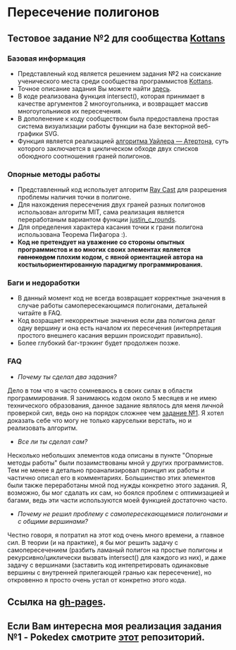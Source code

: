 # Пересечение полигонов
## Тестовое задание №2 для сообщества [Kottans](http://kottans.org/)

### Базовая информация
* Представленый код является решением задания №2 на соискание ученического места среди сообщества программистов [Kottans](http://kottans.org/).
* Точное описание задания Вы можете найти [здесь](https://gist.github.com/xanf/6ac4646ba2f6d781099b).
* В коде реализована функция intersect(), которая принимает в качестве аргументов 2 многоугольника, и возвращает массив многоугольников их пересечения.
* В допoленение к коду сообществом была предоставлена простая система визуализации работы функции на базе векторной веб-графики SVG.
* Функция является реализацией [алгоритма Уайлера — Атертона](https://en.wikipedia.org/wiki/Weiler%E2%80%93Atherton_clipping_algorithm), суть которого заключается в циклическом обходе двух списков обоюдного соотношения граней полигонов.
### Опорные методы работы
* Представленный код использует алгоритм [Ray Cast](https://en.wikipedia.org/wiki/Point_in_polygon#Ray_casting_algorithm) для разрешения проблемы наличия точки в полигоне.
* Для нахождения пересечения двух граней разных полигонов использован алгоритм MIT, сама реализация является переработаным вариантом функции [justin_c_rounds](http://jsfiddle.net/user/justin_c_rounds/fiddles/).
* Для определения характера касания точки к грани полигона использована Теорема Пифагора :).
* **Код не претендует на уважение со стороны опытных программистов и во многих своих элементах является ~~гавнокодом~~ плохим кодом, с явной ориентацией автора на костыльориентированную парадигму программирования.**

### Баги и недоработки
* В данный момент код не всегда возвращает корректные значения в случае работы самопересекающимся полигонами, детальней читайте в FAQ.
* Код возращает некорректные значения если два полигона делат одну вершину и она есть началом их пересечения (интерпретация простого внешнего касания вершин происходит правильно).
* Более глубокий баг-трэкинг будет продолжен позже.

### FAQ

- *Почему ты сделал два задания?*

Дело в том что я часто сомневаюсь в своих силах в области программирования. Я занимаюсь кодом около 5 месяцев и не имею технического образования, данное задание являлось для меня личной проверкой сил, ведь оно на порядок сложнее чем [задание №1](https://docs.google.com/document/d/15UzM6jsXQ8sAB8IQCvKZnDVXukcAL878Q36VqcITi3Y/edit). Я хотел доказать себе что могу не только карусельки верстать, но и реализовать алгоритм.

- *Все ли ты сделал сам?*

Несколько небольших элементов кода описаны в пункте "Опорные методы работы" были позаимствованы мной у других программистов. Тем не менее я детально проанализировал принцип их работы и частично описал его в комментариях. Большинство этих элементов были также переработаны мной под нужды конкретно этого задания. Я, возможно, бы мог сдалать их сам, но боялся проблем с оптимизацией и багами, ведь эти части используются моей функцией достаточно часто.

- *Почему не решил проблему с самопересекающемися полигонами и с общими вершинами?*

Честно говоря, я потратил на этот код очень много времени, а главное сил. В теории (и на практике), я бы мог решить задачу с самопересечением (разбить ламаный полигон на простые полигоны и рекурсивно/циклически вызвать intersect() для каждого из них), и даже задачу с вершинами (заставить код интепретировать одинаковые вершины с внутренней прилегающей гранью как пересечение), но откровенно я просто очень устал от конкретно этого кода.

## Ссылка на [gh-pages](http://lempiy.github.io/task-2/).

## Если Вам интересна моя реализация задания №1 - Pokedex смотрите [этот](https://github.com/lempiy/lempiy.github.io) репозиторий.


